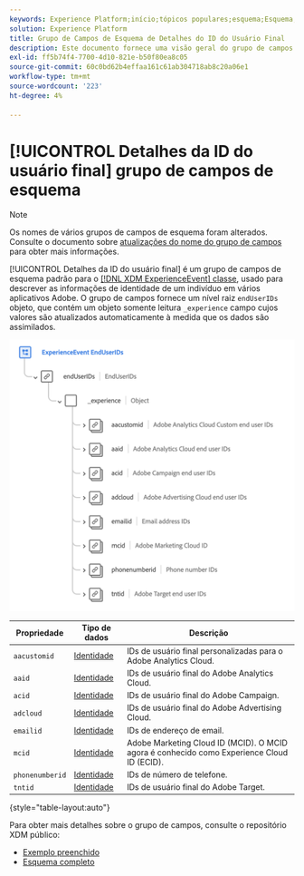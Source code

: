 ```yaml
---
keywords: Experience Platform;início;tópicos populares;esquema;Esquema;XDM;ExperienceEvent;campos;esquemas;Esquemas;Design de esquema;grupo de campos;grupo de campos;enduserids;usuário final;usuário final;ids;
solution: Experience Platform
title: Grupo de Campos de Esquema de Detalhes do ID do Usuário Final
description: Este documento fornece uma visão geral do grupo de campos de esquema Detalhes da ID do usuário final.
exl-id: ff5b74f4-7700-4d10-821e-b50f80ea8c05
source-git-commit: 60c0bd62b4effaa161c61ab304718ab8c20a06e1
workflow-type: tm+mt
source-wordcount: '223'
ht-degree: 4%

---
```



# [!UICONTROL Detalhes da ID do usuário final] grupo de campos de esquema

>[!NOTE]
>
>Os nomes de vários grupos de campos de esquema foram alterados. Consulte o documento sobre [atualizações do nome do grupo de campos](../name-updates.md) para obter mais informações.

[!UICONTROL Detalhes da ID do usuário final] é um grupo de campos de esquema padrão para o [[!DNL XDM ExperienceEvent] classe](../../classes/experienceevent.md), usado para descrever as informações de identidade de um indivíduo em vários aplicativos Adobe. O grupo de campos fornece um nível raiz `endUserIDs` objeto, que contém um objeto somente leitura `_experience` campo cujos valores são atualizados automaticamente à medida que os dados são assimilados.

<img src="../../images/field-groups/enduserids.png" width="700" /><br />

| Propriedade | Tipo de dados | Descrição |
| --- | --- | --- |
| `aacustomid` | [Identidade](../../data-types/identity.md) | IDs de usuário final personalizadas para o Adobe Analytics Cloud. |
| `aaid` | [Identidade](../../data-types/identity.md) | IDs de usuário final do Adobe Analytics Cloud. |
| `acid` | [Identidade](../../data-types/identity.md) | IDs de usuário final do Adobe Campaign. |
| `adcloud` | [Identidade](../../data-types/identity.md) | IDs de usuário final do Adobe Advertising Cloud. |
| `emailid` | [Identidade](../../data-types/identity.md) | IDs de endereço de email. |
| `mcid` | [Identidade](../../data-types/identity.md) | Adobe Marketing Cloud ID (MCID). O MCID agora é conhecido como Experience Cloud ID (ECID). |
| `phonenumberid` | [Identidade](../../data-types/identity.md) | IDs de número de telefone. |
| `tntid` | [Identidade](../../data-types/identity.md) | IDs de usuário final do Adobe Target. |

{style="table-layout:auto"}

Para obter mais detalhes sobre o grupo de campos, consulte o repositório XDM público:

* [Exemplo preenchido](https://github.com/adobe/xdm/blob/master/components/fieldgroups/experience-event/experienceevent-enduserids.example.1.json)
* [Esquema completo](https://github.com/adobe/xdm/blob/master/components/fieldgroups/experience-event/experienceevent-enduserids.schema.json)
